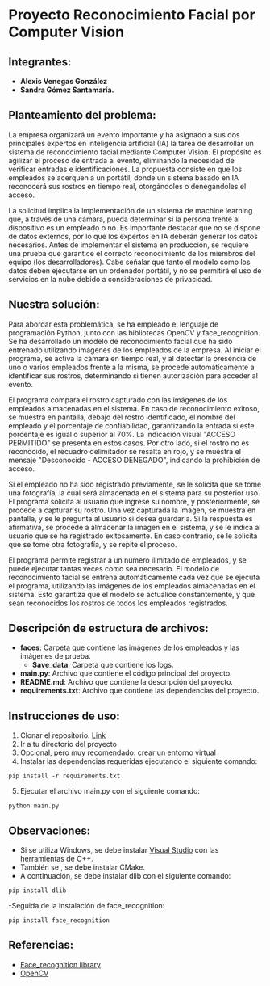 # Proyecto Reconocimiento Facial por Computer Vision
## Integrantes:
- **Alexis Venegas González**
- **Sandra Gómez Santamaría.**

## Planteamiento del problema:
La empresa organizará un evento importante y ha asignado a sus dos principales expertos en inteligencia artificial (IA)
la tarea de desarrollar un sistema de reconocimiento facial mediante Computer Vision. El propósito es agilizar el 
proceso de entrada al evento, eliminando la necesidad de verificar entradas e identificaciones. La propuesta consiste 
en que los empleados se acerquen a un portátil, donde un sistema basado en IA reconocerá sus rostros en tiempo real, 
otorgándoles o denegándoles el acceso.

La solicitud implica la implementación de un sistema de machine learning que, 
a través de una cámara, pueda determinar si la persona frente al dispositivo es un empleado o no. Es importante 
destacar que no se dispone de datos externos, por lo que los expertos en IA deberán generar los datos necesarios. 
Antes de implementar el sistema en producción, se requiere una prueba que garantice el correcto reconocimiento de los 
miembros del equipo (los desarrolladores). Cabe señalar que tanto el modelo como los datos deben ejecutarse en un 
ordenador portátil, y no se permitirá el uso de servicios en la nube debido a consideraciones de privacidad.

## Nuestra solución:
Para abordar esta problemática, se ha empleado el lenguaje de programación Python, junto con las bibliotecas OpenCV y 
face_recognition. Se ha desarrollado un modelo de reconocimiento facial que ha sido entrenado utilizando imágenes de 
los empleados de la empresa. Al iniciar el programa, se activa la cámara en tiempo real, y al detectar la presencia de 
uno o varios empleados frente a la misma, se procede automáticamente a identificar sus rostros, determinando si tienen 
autorización para acceder al evento.

El programa compara el rostro capturado con las imágenes de los empleados almacenadas en el sistema. En caso de 
reconocimiento exitoso, se muestra en pantalla, debajo del rostro identificado, el nombre del empleado y el porcentaje 
de confiabilidad, garantizando la entrada si este porcentaje es igual o superior al 70%. La indicación visual 
"ACCESO PERMITIDO" se presenta en estos casos. Por otro lado, si el rostro no es reconocido, el recuadro delimitador 
se resalta en rojo, y se muestra el mensaje "Desconocido - ACCESO DENEGADO", indicando la prohibición de acceso.

Si el empleado no ha sido registrado previamente, se le solicita que se tome una fotografía, la cual será almacenada
en el sistema para su posterior uso. El programa solicita al usuario que ingrese su nombre, y posteriormente, se
procede a capturar su rostro. Una vez capturada la imagen, se muestra en pantalla, y se le pregunta al usuario si
desea guardarla. Si la respuesta es afirmativa, se procede a almacenar la imagen en el sistema, y se le indica al
usuario que se ha registrado exitosamente. En caso contrario, se le solicita que se tome otra fotografía, y se repite
el proceso.

El programa permite registrar a un número ilimitado de empleados, y se puede ejecutar tantas veces como sea necesario.
El modelo de reconocimiento facial se entrena automáticamente cada vez que se ejecuta el programa, utilizando las
imágenes de los empleados almacenadas en el sistema. Esto garantiza que el modelo se actualice constantemente, y que
sean reconocidos los rostros de todos los empleados registrados.

## Descripción de estructura de archivos:
- **faces**: Carpeta que contiene las imágenes de los empleados y las imágenes de prueba.
  - **Save_data**: Carpeta que contiene los logs.
- **main.py**: Archivo que contiene el código principal del proyecto.
- **README.md**: Archivo que contiene la descripción del proyecto.
- **requirements.txt**: Archivo que contiene las dependencias del proyecto.
 
## Instrucciones de uso:
1. Clonar el repositorio. [Link](.....)
2. Ir a tu directorio del proyecto
3. Opcional, pero muy recomendado: crear un entorno virtual
4. Instalar las dependencias requeridas ejecutando el siguiente comando:
```
pip install -r requirements.txt
```
5. Ejecutar el archivo main.py con el siguiente comando:
```
python main.py
```

## Observaciones:
- Si se utiliza Windows, se debe instalar [Visual Studio](https://visualstudio.microsoft.com/) con las herramientas de C++.
- También se , se debe instalar CMake.
- A continuación, se debe instalar dlib con el siguiente comando:
```
pip install dlib
```
-Seguida de la instalación de face_recognition:
```
pip install face_recognition
```
## Referencias:
- [Face_recognition library](https://github.com/ageitgey/face_recognition?tab=readme-ov-file)
- [OpenCV](https://opencv.org/)
 

  


